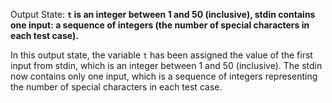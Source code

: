Output State: **`t` is an integer between 1 and 50 (inclusive), stdin contains one input: a sequence of integers (the number of special characters in each test case).**

In this output state, the variable `t` has been assigned the value of the first input from stdin, which is an integer between 1 and 50 (inclusive). The stdin now contains only one input, which is a sequence of integers representing the number of special characters in each test case.